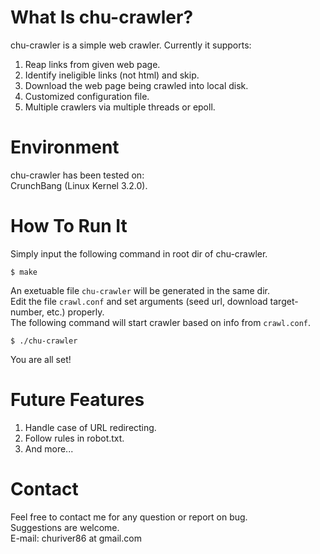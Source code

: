 What Is chu-crawler?
===================
chu-crawler is a simple web crawler. Currently it supports:  
1. Reap links from given web page.  
2. Identify ineligible links (not html) and skip.  
3. Download the web page being crawled into local disk.  
4. Customized configuration file.  
5. Multiple crawlers via multiple threads or epoll.  

Environment
==================
chu-crawler has been tested on:  
CrunchBang (Linux Kernel 3.2.0).  


How To Run It 
==================
Simply input the following command in root dir of chu-crawler.  

    $ make

An exetuable file `chu-crawler` will be generated in the same dir.  
Edit the file `crawl.conf` and set arguments (seed url, download target-number, etc.) properly.  
The following command will start crawler based on info from `crawl.conf`.  

    $ ./chu-crawler

You are all set!  


Future Features
===================
1. Handle case of URL redirecting.  
2. Follow rules in robot.txt.  
3. And more...  

Contact
===================
Feel free to contact me for any question or report on bug.  
Suggestions are welcome.  
E-mail: churiver86 at gmail.com  
